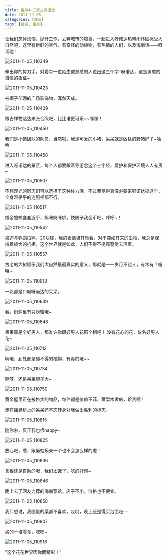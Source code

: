 ```yaml
---
title: 蜜月4–三亚之呀诺达
date: 2011-11-08
categories: [成长]
tags: [结婚, 蜜月]
---
```


让我们忘掉烦恼，抛开工作，丢弃城市的喧嚣，一起进入呀诺达热带雨林区感受大自然吧，这里有新鲜的空气，有奇怪的动植物，有热情的人们，以及海南话——呀诺达！

![2011-11-05_110349](https://cdn.jsdelivr.net/gh/oec2003/hblog-images/img/202201302038790.jpg)

伸出你的剪刀手，对着每一位陌生或熟悉的人说出这三个字–呀诺达，这是勇敢的自信的象征~

![2011-11-05_110423](https://cdn.jsdelivr.net/gh/oec2003/hblog-images/img/202201302039656.jpg)

被椰子垒砌的广场装饰物，浑然天成。

![2011-11-05_110439](https://cdn.jsdelivr.net/gh/oec2003/hblog-images/img/202201302039145.jpg)

跟吉祥物达达来张合照吧，比比谁更可乐~~嘿嘿！

![2011-11-05_110450](https://cdn.jsdelivr.net/gh/oec2003/hblog-images/img/202201302039623.jpg)

我们是小猪团队的队员，当然啦，我是可爱的小猪，呆呆就是凶猛的野猪好了~哈哈

![2011-11-05_110458](https://cdn.jsdelivr.net/gh/oec2003/hblog-images/img/202201302040101.jpg)

进入呀诺达的景区，每个人都要跟着导游念这个三字经，爱护和保护环境人人有责~

![2011-11-05_110507](https://cdn.jsdelivr.net/gh/oec2003/hblog-images/img/202201302040067.jpg)

不想观光的同志们可以选择干这种体力活，不过我觉得真没必要来呀诺达搞这个，全身湿乎乎的连照相都不行。

![2011-11-05_110517](https://cdn.jsdelivr.net/gh/oec2003/hblog-images/img/202201302042122.jpg)

跟金蟾蜍套套近乎，妈咪妈咪哄，快赐予我金币吧，呼呼~！

![2011-11-05_110542](https://cdn.jsdelivr.net/gh/oec2003/hblog-images/img/202201302042347.jpg)

被迫与鹦鹉拍照，20块钱，我的表情极其难看，对于突如其来的生物，我总是保持着极大的抗拒，这个世界就是如此，人们不得不提高警觉去活着。

![2011-11-05_110557](https://cdn.jsdelivr.net/gh/oec2003/hblog-images/img/202201302043153.jpg)

古老的大树赋予我们大自然最最真实的意义，那就是——岁月不饶人，有木有？嘎嘎~

![2011-11-05_110618](https://cdn.jsdelivr.net/gh/oec2003/hblog-images/img/202201302043396.jpg)

一路都是口喊呀诺达的呆呆。

![2011-11-05_110639](https://cdn.jsdelivr.net/gh/oec2003/hblog-images/img/202201302045740.jpg)

看，树洞里有只螃蟹哦~

![2011-11-05_110648](https://cdn.jsdelivr.net/gh/oec2003/hblog-images/img/202201302045193.jpg)

呆呆算是个好男人，那准许你跟好男人花照个相吧！ 没有花心的花，故名好男人花~

![2011-11-05_110712](https://cdn.jsdelivr.net/gh/oec2003/hblog-images/img/202201302046934.jpg)

啊哦，到处都是碰不得的植物，有毒的哦~~

![2011-11-05_110734](https://cdn.jsdelivr.net/gh/oec2003/hblog-images/img/202201302047701.jpg)

啊呀，还是呆呆胆子大~

![2011-11-05_110750](https://cdn.jsdelivr.net/gh/oec2003/hblog-images/img/202201302049823.jpg)

黄金屋里正在被售卖的物品，每件都是价值不菲，黄梨木做的，珍贵啊！

走在摇晃桥上的呆呆还不忘转身对我做出胜利的标志。

![2011-11-05_110815](https://cdn.jsdelivr.net/gh/oec2003/hblog-images/img/202201302049629.jpg)

随你啦，反正我也很happy~

![2011-11-05_110825](https://cdn.jsdelivr.net/gh/oec2003/hblog-images/img/202201302050163.jpg)

放心吧，乖，跟癞蛤蟆亲一个也不会怎么样的啦！

![2011-11-05_110836](https://cdn.jsdelivr.net/gh/oec2003/hblog-images/img/202201302051384.jpg)

含餐还是自助的哦，我们太饿了，吃的好饱~

![2011-11-05_110846](https://cdn.jsdelivr.net/gh/oec2003/hblog-images/img/202201302051011.jpg)

晚上去了网友力荐的海南菜馆，店子不小，价格也不便宜。

![2011-11-05_110858](https://cdn.jsdelivr.net/gh/oec2003/hblog-images/img/202201302051533.jpg)

我只想说，我哪里的菜都不喜欢，哎哟，晚上还是得买泡面吃···

![2011-11-05_110907](https://cdn.jsdelivr.net/gh/oec2003/hblog-images/img/202201302052583.jpg)

买的一堆零食，嘿嘿~

![2011-11-05_110916](https://cdn.jsdelivr.net/gh/oec2003/hblog-images/img/202201302052591.jpg)

“这个花花世界因你而精彩！”

